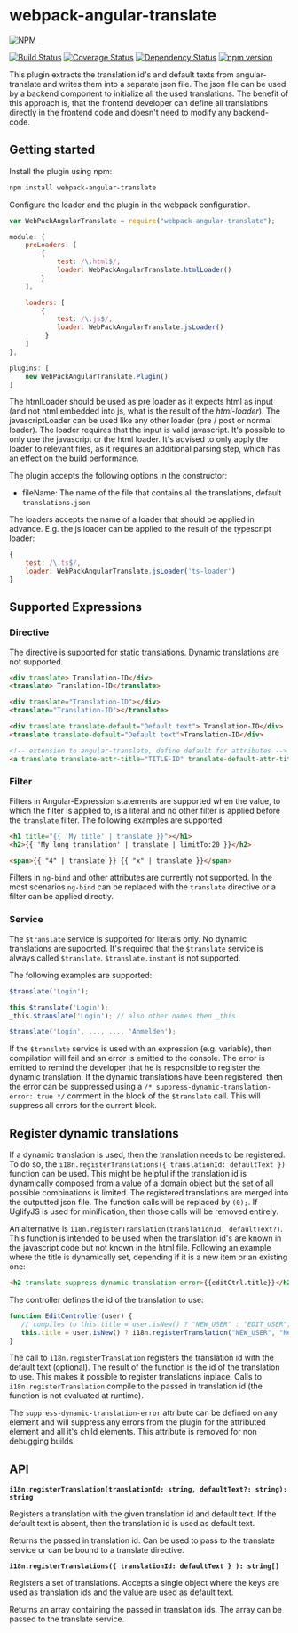 # webpack-angular-translate

[![NPM](https://nodei.co/npm/webpack-angular-translate.png?downloads=true&downloadRank=true&stars=true)](https://nodei.co/npm/webpack-angular-translate/)

[![Build Status](https://travis-ci.org/MichaReiser/webpack-angular-translate.svg?branch=master)](https://travis-ci.org/MichaReiser/webpack-angular-translate)
[![Coverage Status](https://coveralls.io/repos/MichaReiser/webpack-angular-translate/badge.svg?branch=master&service=github)](https://coveralls.io/github/MichaReiser/webpack-angular-translate?branch=master)
[![Dependency Status](https://gemnasium.com/MichaReiser/webpack-angular-translate.svg)](https://gemnasium.com/MichaReiser/webpack-angular-translate)
[![npm version](https://badge.fury.io/js/webpack-angular-translate.svg)](http://badge.fury.io/js/webpack-angular-translate)

This plugin extracts the translation id's and default texts from angular-translate and writes them into a separate json file. 
The json file can be used by a backend component to initialize all the used translations. The benefit of this approach is, 
that the frontend developer can define all translations directly in the frontend code and doesn't need to modify any backend-code.

## Getting started

Install the plugin using npm:

```bash
npm install webpack-angular-translate
```

Configure the loader and the plugin in the webpack configuration.

```js
var WebPackAngularTranslate = require("webpack-angular-translate");

module: {
    preLoaders: [
        {
            test: /\.html$/,
            loader: WebPackAngularTranslate.htmlLoader()
        }
    ],

    loaders: [
        {
            test: /\.js$/,
            loader: WebPackAngularTranslate.jsLoader()
         }
    ]
},

plugins: [
    new WebPackAngularTranslate.Plugin()
]
```

The htmlLoader should be used as pre loader as it expects html as input (and not html embedded into js, what is the result of the *html-loader*). 
The javascriptLoader can be used like any other loader (pre / post or normal loader). The loader requires that the input is valid javascript. It's possible to only use the javascript or the html loader. It's advised to only apply the loader to relevant files, as it requires an additional parsing step, which has an effect on the build performance.

The plugin accepts the following options in the constructor: 

* fileName: The name of the file that contains all the translations, default `translations.json`

The loaders accepts the name of a loader that should be applied in advance. E.g. the js loader can be applied to the result of the typescript loader:

```js
{
    test: /\.ts$/,
    loader: WebPackAngularTranslate.jsLoader('ts-loader')
}
```



## Supported Expressions

### Directive
The directive is supported for static translations. Dynamic translations are not supported.

```html
<div translate> Translation-ID</div>
<translate> Translation-ID</translate>

<div translate="Translation-ID"></div>
<translate="Translation-ID"></translate>

<div translate translate-default="Default text"> Translation-ID</div>
<translate translate-default="Default text">Translation-ID</div>

<!-- extension to angular-translate, define default for attributes -->
<a translate translate-attr-title="TITLE-ID" translate-default-attr-title="Default for title attr" href="#"><i class="fa-home fa" /></a>
```

 
### Filter
Filters in Angular-Expression statements are supported when the value, to which the filter is applied to,  is a literal and no other filter is applied before the `translate` filter. 
The following examples are supported:

```html
<h1 title="{{ 'My title' | translate }}"></h1>
<h2>{{ 'My long translation' | translate | limitTo:20 }}</h2>

<span>{{ "4" | translate }} {{ "x" | translate }}</span>
```

Filters in `ng-bind` and other attributes are currently not supported. In the most scenarios `ng-bind` can be replaced with the `translate` directive or a filter can be applied directly.


### Service
The `$translate` service is supported for literals only. No dynamic translations are supported. It's required
that the `$translate` service is always called `$translate`. `$translate.instant` is not supported.

The following examples are supported:

```js
$translate('Login');

this.$translate('Login');
_this.$translate('Login'); // also other names then _this

$translate('Login', ..., ..., 'Anmelden');
```

If the `$translate` service is used with an expression (e.g. variable), then compilation will fail and an error is emitted 
to the console. The error is emitted to remind the developer that he is responsible to register the dynamic translation. 
If the dynamic translations have been registered, then the error can be suppressed using a `/* suppress-dynamic-translation-error: true */`
comment in the block of the `$translate` call. This will suppress all errors for the current block.
 
 
## Register dynamic translations
If a dynamic translation is used, then the translation needs to be registered. To do so, the `i18n.registerTranslations({ translationId: defaultText })` function can be used. This might be helpful if the translation id is dynamically composed from a value of a domain object but the set of all possible combinations is limited.  The registered translations are merged into the outputted json file. The function calls will be replaced by `(0);`. If UglifyJS is used for minification, then those calls will be removed entirely. 

An alternative is `i18n.registerTranslation(translationId, defaultText?)`. This function is intended to be used when the translation id's are known in the javascript code but not known in the html file. Following an example where the title is dynamically set, depending if it is a new item or an existing one:

```html
<h2 translate suppress-dynamic-translation-error>{{editCtrl.title}}</h2>
```

The controller defines the id of the translation to use:

 ```js
 function EditController(user) {
 	// compiles to this.title = user.isNew() ? "NEW_USER" : "EDIT_USER";
   	this.title = user.isNew() ? i18n.registerTranslation("NEW_USER", "New user") : i18n.registerTranslation("EDIT_USER", "Edit user");
}
 ```
 
 The call to `i18n.registerTranslation` registers the translation id with the default text (optional). The result of the function is the id of the translation to use. This makes it possible to register translations inplace. Calls to `i18n.registerTranslation` compile to the passed in translation id (the function is not evaluated at runtime).
 
 The `suppress-dynamic-translation-error` attribute can be defined on any element and will suppress any errors from the plugin  for the attributed element and all it's child elements. This attribute is removed for non debugging builds.


## API

**`i18n.registerTranslation(translationId: string, defaultText?: string): string`**

Registers a translation with the given translation id and default text. If the default text is absent, then the translation id is used as default text. 

Returns the passed in translation id. Can be used to pass to the translate service or can be bound to a translate directive.

**`i18n.registerTranslations({ translationId: defaultText } ): string[]`**

Registers a set of translations. Accepts a single object where the keys are used as translation ids and the value are used as default text. 

Returns an array containing the passed in translation ids. The array can be passed to the translate service. 
